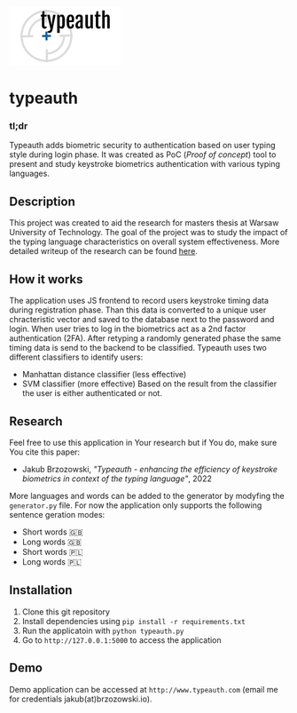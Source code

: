 ![typeauth-logo](./static/img/typeauth-logo.png)
# typeauth

### tl;dr
Typeauth adds biometric security to authentication based on user typing style during login phase. It was created as PoC (*Proof of concept*) tool to present and study keystroke biometrics authentication with various typing languages.

## Description
This project was created to aid the research for masters thesis at Warsaw University of Technology. The goal of the project was to study the impact of the typing language characteristics on overall system effectiveness. More detailed writeup of the research can be found [here](https://github.com/redfr0g/typeauth-release/blob/main/typeauth_thesis.pdf).

## How it works
The application uses JS frontend to record users keystroke timing data during registration phase. Than this data is converted to a unique user chracteristic vector and saved to the database next to the password and login. When user tries to log in the biometrics act as a 2nd factor authentication (2FA). After retyping a randomly generated phase the same timing data is send to the backend to be classified. Typeauth uses two different classifiers to identify users:
- Manhattan distance classifier (less effective)
- SVM classifier (more effective)
Based on the result from the classifier the user is either authenticated or not.

## Research
Feel free to use this application in Your research but if You do, make sure You cite this paper:

- Jakub Brzozowski, _"Typeauth - enhancing the efficiency of keystroke biometrics in context of the typing language"_, 2022

More languages and words can be added to the generator by modyfing the `generator.py` file. For now the application only supports the following sentence geration modes:
- Short words 🇬🇧
- Long words 🇬🇧
- Short words 🇵🇱
- Long words 🇵🇱

## Installation
1. Clone this git repository
2. Install dependencies using `pip install -r requirements.txt`
3. Run the applicatoin with `python typeauth.py`
4. Go to `http://127.0.0.1:5000` to access the application

## Demo
Demo application can be accessed at `http://www.typeauth.com` (email me for credentials jakub(at)brzozowski.io).
